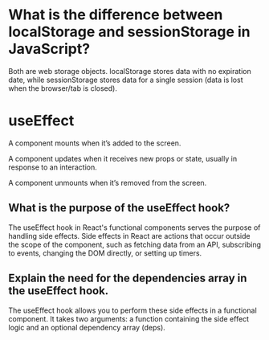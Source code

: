 # What is the difference between localStorage and sessionStorage in JavaScript?

Both are web storage objects. localStorage stores data with no expiration date, while sessionStorage stores data for a single session (data is lost when the browser/tab is closed).

# useEffect

A component mounts when it’s added to the screen.

A component updates when it receives new props or state, usually in response to an interaction.

A component unmounts when it’s removed from the screen.

## What is the purpose of the useEffect hook?

The useEffect hook in React's functional components serves the purpose of handling side effects. Side effects in React are actions that occur outside the scope of the component, such as fetching data from an API, subscribing to events, changing the DOM directly, or setting up timers.

## Explain the need for the dependencies array in the useEffect hook.

The useEffect hook allows you to perform these side effects in a functional component. It takes two arguments: a function containing the side effect logic and an optional dependency array (deps).
